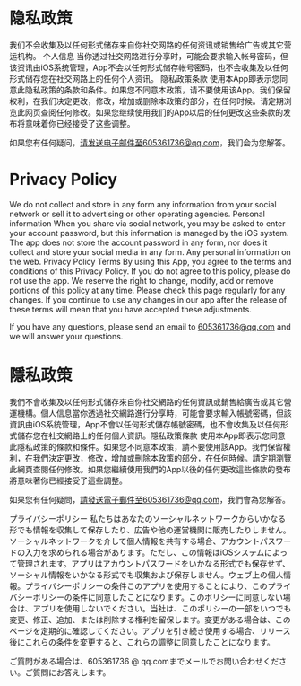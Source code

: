 # 隐私政策
我们不会收集及以任何形式储存来自你社交网路的任何资讯或销售给广告或其它营运机构。  个人信息  当你透过社交网路进行分享时，可能会要求输入帐号密码，但该资讯由iOS系统管理，App不会以任何形式储存帐号密码，也不会收集及以任何形式储存您在社交网路上的任何个人资讯。  隐私政策条款  使用本App即表示您同意此隐私政策的条款和条件。如果您不同意本政策，请不要使用该App。我们保留权利，在我们决定更改，修改，增加或删除本政策的部分，在任何时候。请定期浏览此网页查阅任何修改。如果您继续使用我们的App以后的任何更改这些条款的发布将意味着你已经接受了这些调整。

如果您有任何疑问，请发送电子邮件至605361736@qq.com，我们会为您解答。

# Privacy Policy
We do not collect and store in any form any information from your social network or sell it to advertising or other operating agencies. Personal information When you share via social network, you may be asked to enter your account password, but this information is managed by the iOS system. The app does not store the account password in any form, nor does it collect and store your social media in any form. Any personal information on the web. Privacy Policy Terms By using this App, you agree to the terms and conditions of this Privacy Policy. If you do not agree to this policy, please do not use the app. We reserve the right to change, modify, add or remove portions of this policy at any time. Please check this page regularly for any changes. If you continue to use any changes in our app after the release of these terms will mean that you have accepted these adjustments.

If you have any questions, please send an email to 605361736@qq.com and we will answer your questions.

# 隱私政策
我們不會收集及以任何形式儲存來自你社交網路的任何資訊或銷售給廣告或其它營運機構。個人信息當你透過社交網路進行分享時，可能會要求輸入帳號密碼，但該資訊由iOS系統管理，App不會以任何形式儲存帳號密碼，也不會收集及以任何形式儲存您在社交網路上的任何個人資訊。隱私政策條款 使用本App即表示您同意此隱私政策的條款和條件。如果您不同意本政策，請不要使用該App。我們保留權利，在我們決定更改，修改，增加或刪除本政策的部分，在任何時候。請定期瀏覽此網頁查閱任何修改。如果您繼續使用我們的App以後的任何更改這些條款的發布將意味著你已經接受了這些調整。

如果您有任何疑問，請發送電子郵件至605361736@qq.com，我們會為您解答。

プライバシーポリシー
私たちはあなたのソーシャルネットワークからいかなる形でも情報を収集して保存したり、広告や他の運営機関に販売したりしません。ソーシャルネットワークを介して個人情報を共有する場合、アカウントパスワードの入力を求められる場合があります。ただし、この情報はiOSシステムによって管理されます。アプリはアカウントパスワードをいかなる形式でも保存せず、ソーシャル情報をいかなる形式でも収集および保存しません。ウェブ上の個人情報。プライバシーポリシーの条件このアプリを使用することにより、このプライバシーポリシーの条件に同意したことになります。このポリシーに同意しない場合は、アプリを使用しないでください。当社は、このポリシーの一部をいつでも変更、修正、追加、または削除する権利を留保します。変更がある場合は、このページを定期的に確認してください。アプリを引き続き使用する場合、リリース後にこれらの条件を変更すると、これらの調整に同意したことになります。

ご質問がある場合は、605361736 @ qq.comまでメールでお問い合わせください。ご質問にお答えします。
